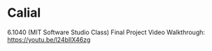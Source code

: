 # Calial
6.1040 (MIT Software Studio Class) Final Project
Video Walkthrough: https://youtu.be/l24bIlX46zg

